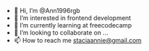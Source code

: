 - 👋 Hi, I’m @Ann1996rgb
- 👀 I’m interested in frontend development
- 🌱 I’m currently learning at freecodecamp
- 💞️ I’m looking to collaborate on ...
- 📫 How to reach me staciaannie@gmail.com

<!---
Ann1996rgb/Ann1996rgb is a ✨ special ✨ repository because its `README.md` (this file) appears on your GitHub profile.
You can click the Preview link to take a look at your changes.
--->
